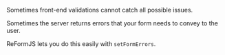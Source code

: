 Sometimes front-end validations cannot catch all possible issues.

Sometimes the server returns errors that your form needs to convey to the user.

ReFormJS lets you do this easily with `setFormErrors`.

